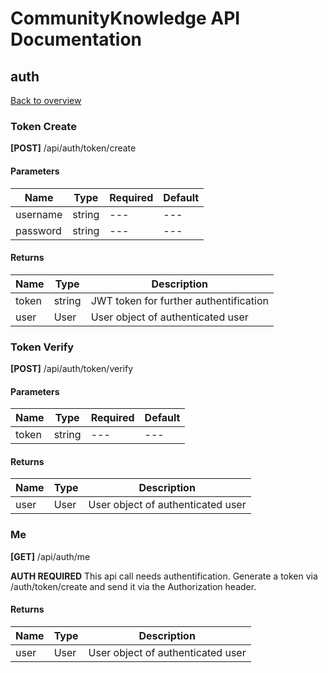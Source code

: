 # CommunityKnowledge API Documentation
## auth
[Back to overview](README.md)

### Token Create
**[POST]** /api/auth/token/create

#### Parameters
| Name | Type | Required | Default |
| --- | --- | --- | --- |
| username | string | --- | --- |
| password | string | --- | --- |
#### Returns
| Name | Type | Description |
| --- | --- | --- |
| token | string | JWT token for further authentification |
| user | User | User object of authenticated user |

### Token Verify
**[POST]** /api/auth/token/verify

#### Parameters
| Name | Type | Required | Default |
| --- | --- | --- | --- |
| token | string | --- | --- |
#### Returns
| Name | Type | Description |
| --- | --- | --- |
| user | User | User object of authenticated user |

### Me
**[GET]** /api/auth/me

**AUTH REQUIRED** This api call needs authentification. Generate a token via /auth/token/create and send it via the Authorization header.

#### Returns
| Name | Type | Description |
| --- | --- | --- |
| user | User | User object of authenticated user |
